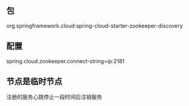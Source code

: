 ## 包

  org.springframework.cloud:spring-cloud-starter-zookeeper-discovery

## 配置

spring.cloud.zookeeper.connect-string=ip:2181

## 节点是临时节点

  注册的服务心跳停止一段时间后注销服务